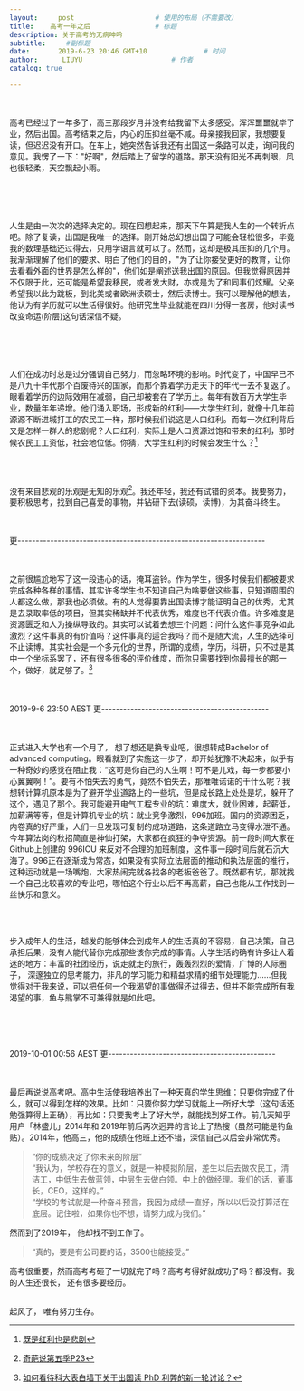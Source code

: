 ```yaml
---
layout:     post   				    # 使用的布局（不需要改）
title:    高考一年之后 				# 标题 
description: 关于高考的无病呻吟
subtitle:     #副标题
date:       2019-6-23 20:46 GMT+10 				# 时间
author:      LIUYU						# 作者
catalog: true

---
```


<br><br>高考已经过了一年多了，高三那段岁月并没有给我留下太多感受。浑浑噩噩就毕了业，然后出国。高考结束之后，内心的压抑丝毫不减。母亲接我回家，我想要复读，但迟迟没有开口。在车上，她突然告诉我还有出国这一条路可以走，询问我的意见。我愣了一下："好啊"，然后踏上了留学的道路。那天没有阳光不再刺眼，风也很轻柔，天空飘起小雨。


​    
<br><br><br>人生是由一次次的选择决定的。现在回想起来，那天下午算是我人生的一个转折点吧。除了复读，出国是我唯一的选择。刚开始总幻想出国了可能会轻松很多，毕竟我的数理基础还过得去，只用学语言就可以了。然而，这却是极其压抑的几个月。我渐渐理解了他们的要求、明白了他们的目的，"为了让你接受更好的教育，让你去看看外面的世界是怎么样的"，他们如是阐述送我出国的原因。但我觉得原因并不仅限于此，还可能是希望我移民，或者发大财，亦或是为了和同事们炫耀。父亲希望我以此为跳板，到北美或者欧洲读硕士，然后读博士。我可以理解他的想法，他认为有学历就可以生活得很好。他研究生毕业就能在四川分得一套房，他对读书改变命运(阶层)这句话深信不疑。  


​    
<br><br><br>人们在成功时总是过分强调自己努力，而忽略环境的影响。时代变了，中国早已不是八九十年代那个百废待兴的国家，而那个靠着学历走天下的年代一去不复返了。眼看着学历的边际效用在减弱，自己却被套在了学历上。每年有数百万大学生毕业，数量年年递增。他们涌入职场，形成新的红利——大学生红利，就像十几年前源源不断进城打工的农民工一样，那时候我们说这是人口红利。而每一次红利背后又是怎样一群人的悲剧呢？人口红利，实际上是人口资源过饱和带来的红利，那时候农民工工资低，社会地位低。你猜，大学生红利的时候会发生什么？[^1]  

  


<br><br><br>没有来自悲观的乐观是无知的乐观[^2]。我还年轻，我还有试错的资本。我要努力，要积极思考，找到自己喜爱的事物，并钻研下去(读硕，读博)，为其奋斗终生。
<br><br><br>

更--------------------------------------------------------------------

<br><br>之前很尴尬地写了这一段违心的话，掩耳盗铃。作为学生，很多时候我们都被要求完成各种各样的事情，其实许多学生也不知道自己为啥要做这些事，只知道周围的人都这么做，那我也必须做。有的人觉得要靠出国读博才能证明自己的优秀，尤其是去录取率低的项目，但其实稀缺并不代表优秀，难度也不代表价值。许多难度是资源匮乏和人为操纵导致的。其实可以试着去想三个问题：问什么这件事竞争如此激烈？这件事真的有价值吗？这件事真的适合我吗？而不是随大流，人生的选择可不止读博。其实社会是一个多元化的世界，所谓的成绩，学历，科研，只不过是其中一个坐标系罢了，还有很多很多的评价维度，而你只需要找到你最擅长的那一个，做好，就足够了。[^3]
<br><br><br>

2019-9-6 23:50 AEST 更----------------------------------------------

<br><br>正式进入大学也有一个月了， 想了想还是换专业吧，很想转成Bachelor of advanced computing。眼看就到了实施这一步了，却开始犹豫不决起来，似乎有一种奇妙的感觉在阻止我：“这可是你自己的人生啊！可不是儿戏，每一步都要小心翼翼啊！”。要有不怕失去的勇气，竟然不怕失去，那唯唯诺诺的干什么呢？我想转计算机原本是为了避开学业道路上的一些坑，但是成长路上处处是坑，躲开了这个，遇见了那个。我可能避开电气工程专业的坑：难度大，就业困难，起薪低，加薪满等等，但是计算机专业的坑：就业竞争激烈，996加班。国内的资源困乏，内卷真的好严重，人们一旦发现可复制的成功道路，这条道路立马变得水泄不通。今年算法岗的秋招简直是神仙打架，大家都在疯狂的争夺资源。前一段时间大家在Github上创建的 996ICU 来反对不合理的加班制度，这件事一段时间后就石沉大海了。996正在逐渐成为常态，如果没有实际立法层面的推动和执法层面的推行， 这种运动就是一场嘴炮，大家热闹完就各找各的老板爸爸了。既然都有坑，那就找一个自己比较喜欢的专业吧，哪怕这个行业以后不再高薪，自己也能从工作找到一丝快乐和意义。

<br><br>

步入成年人的生活，越发的能够体会到成年人的生活真的不容易，自己决策，自己承担后果，没有人能代替你完成那些该你完成的事情。大学生活的确有许多让人着迷的地方：丰富的社团经历，说走就走的旅行，轰轰烈烈的爱情，广博的人际圈子， 深邃独立的思考能力，非凡的学习能力和精益求精的细节处理能力......但我觉得对于我来说，可以把任何一个我渴望的事做得还过得去，但并不能完成所有我渴望的事，鱼与熊掌不可兼得就是如此吧。

<br><br><br>

2019-10-01 00:56 AEST 更----------------------------------------------

<br><br>最后再说说高考吧。高中生活使我培养出了一种天真的学生思维：只要你完成了什么，就可以得到怎样的效果。比如：只要你努力学习就能上一所好大学（这句话还勉强算得上正确），再比如：只要我考上了好大学，就能找到好工作。前几天知乎用户「林盛儿」2014年和 2019年前后两次迥异的言论上了热搜（虽然可能是钓鱼贴）。2014年，他高三，他的成绩在他班上还不错，深信自己以后会非常优秀。

> “你的成绩决定了你未来的阶层”<br>“我认为，学校存在的意义，就是一种模拟阶层，差生以后去做农民工，清洁工，中低生去做蓝领，中层生去做白领。中上的做经理。我们的话，董事长，CEO，这样的。”<br>“学校的考试就是一种奋斗预言，我因为成绩一直好，所以以后没打算活在底层。记住啦，如果你也不想，请努力成为我们。”

然而到了2019年， 他却找不到工作了。

> “真的，要是有公司要的话，3500也能接受。”

高考很重要，然而高考考砸了一切就完了吗？高考考得好就成功了吗？都没有。我的人生还很长， 还有很多要经历。

<br>起风了， 唯有努力生存。








[^1]: [既是红利也是悲剧](https://zhuanlan.zhihu.com/p/62555481)
[^2]:[奇葩说第五季P23](https://www.google.com/url?sa=t&rct=j&q=&esrc=s&source=web&cd=3&cad=rja&uact=8&ved=2ahUKEwj1iuThx__iAhUVb30KHRTCDTsQtwIwAnoECAcQAQ&url=https%3A%2F%2Fwww.youtube.com%2Fwatch%3Fv%3DJOqywMNtF4g&usg=AOvVaw25579xCZiTUT0qOx_lEnaf)
[^3]: [如何看待科大表白墙下关于出国读 PhD 利弊的新一轮讨论？](https://www.zhihu.com/question/324846525/answer/686703739)

